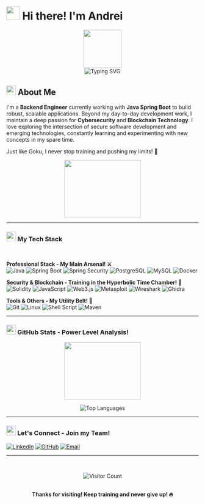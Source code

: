# <img src="https://media.giphy.com/media/icUEIrjnUuFCWDxFpU/giphy.gif" width="35" height="35" /> Hi there! I'm Andrei

<div align="center">
  <img src="https://media.giphy.com/media/du3J3cXyzhj75IOgvA/giphy.gif" width="100" height="100" />
  <br/>
  <img src="https://readme-typing-svg.herokuapp.com?font=Fira+Code&size=22&pause=1000&color=FF6B35&center=true&vCenter=true&random=false&width=485&lines=Backend+Engineer+💻;Security+Enthusiast+🛡️;Blockchain+Explorer+⛓️;Powering+up+like+Goku!+⚡" alt="Typing SVG" />
</div>

## <img src="https://media.giphy.com/media/v1.Y2lkPTc5MGI3NjExdWxoMnpoNmg3cDB5MGV0bDFxYmJjNm1raWZocXloYXRhZzBzOWI1MyZlcD12MV9naWZzX3NlYXJjaCZjdD1n/aAbax5anloMNk6TSP9/giphy.gif" width="25" height="25" /> About Me

I'm a **Backend Engineer** currently working with **Java Spring Boot** to build robust, scalable applications. Beyond my day-to-day development work, I maintain a deep passion for **Cybersecurity** and **Blockchain Technology**. I love exploring the intersection of secure software development and emerging technologies, constantly learning and experimenting with new concepts in my spare time.

Just like Goku, I never stop training and pushing my limits! 💪

<div align="center">
  <img src="https://media2.giphy.com/media/v1.Y2lkPTc5MGI3NjExbjF3OGg3bGMwaHNzOXI3emx2MTB1OGVmbTU2Ynprajg1bGg5MDF2NSZlcD12MV9pbnRlcm5hbF9naWZfYnlfaWQmY3Q9Zw/osm7o1nCvv7pR7AyGO/giphy.gif" width="200" height="150" />
</div>

---

### <img src="https://media.giphy.com/media/LmNwrBhejkK9EFP504/giphy.gif" width="25" height="25" /> My Tech Stack

</br>
  
**Professional Stack - My Main Arsenal! ⚔️**  
![Java](https://img.shields.io/badge/Java-%23ED8B00.svg?style=for-the-badge&logo=openjdk&logoColor=white)
![Spring Boot](https://img.shields.io/badge/Spring_Boot-%236DB33F.svg?style=for-the-badge&logo=spring&logoColor=white)
![Spring Security](https://img.shields.io/badge/Spring_Security-%236DB33F.svg?style=for-the-badge&logo=spring&logoColor=white)
![PostgreSQL](https://img.shields.io/badge/PostgreSQL-%23316192.svg?style=for-the-badge&logo=postgresql&logoColor=white)
![MySQL](https://img.shields.io/badge/MySQL-%234479A1.svg?style=for-the-badge&logo=mysql&logoColor=white)
![Docker](https://img.shields.io/badge/Docker-%232496ED.svg?style=for-the-badge&logo=docker&logoColor=white)

**Security & Blockchain - Training in the Hyperbolic Time Chamber! 🚀**  
![Solidity](https://img.shields.io/badge/Solidity-%23363636.svg?style=for-the-badge&logo=solidity&logoColor=white)
![JavaScript](https://img.shields.io/badge/JavaScript-%23F7DF1E.svg?style=for-the-badge&logo=javascript&logoColor=black)
![Web3.js](https://img.shields.io/badge/Web3.js-F16822?style=for-the-badge&logo=web3.js&logoColor=white)
![Metasploit](https://img.shields.io/badge/Metasploit-239120?style=for-the-badge&logo=metasploit&logoColor=white)
![Wireshark](https://img.shields.io/badge/Wireshark-1679A7?style=for-the-badge&logo=wireshark&logoColor=white)
![Ghidra](https://img.shields.io/badge/Ghidra-FF0000?style=for-the-badge&logo=ghidra&logoColor=white)

**Tools & Others - My Utility Belt! 🔧**  
![Git](https://img.shields.io/badge/Git-F05032?style=for-the-badge&logo=git&logoColor=white)
![Linux](https://img.shields.io/badge/Linux-FCC624?style=for-the-badge&logo=linux&logoColor=black)
![Shell Script](https://img.shields.io/badge/Shell_Script-%23121011.svg?style=for-the-badge&logo=gnu-bash&logoColor=white)
![Maven](https://img.shields.io/badge/Maven-C71A36?style=for-the-badge&logo=apache-maven&logoColor=white)

</div>

---

### <img src="https://media.giphy.com/media/5GoVLqeAOo6PK/giphy.gif" width="25" height="25" /> GitHub Stats - Power Level Analysis!

<div align="center">
  <img src="https://media.giphy.com/media/fwbZnTftCXVocKzfxR/giphy.gif" width="200" height="150" />
  <br/>
  
![Top Languages](https://github-readme-stats.vercel.app/api/top-langs/?username=andrei2308&layout=compact&theme=tokyonight&title_color=FF6B35&icon_color=FF6B35&text_color=ffffff&bg_color=0D1117)

</div>

---

### <img src="https://media.giphy.com/media/3oriO0OEd9QIDdllqo/giphy.gif" width="25" height="25" /> Let's Connect - Join my Team!
  
[![LinkedIn](https://img.shields.io/badge/LinkedIn-%230077B5.svg?style=for-the-badge&logo=linkedin&logoColor=white)](https://www.linkedin.com/in/andrei-chitoiu-896248207/)
[![GitHub](https://img.shields.io/badge/GitHub-%23121011.svg?style=for-the-badge&logo=github&logoColor=white)](https://github.com/andrei2308)
[![Email](https://img.shields.io/badge/Email-D14836?style=for-the-badge&logo=gmail&logoColor=white)](mailto:chitoiu.andrei2@yahoo.com)

</div>

---

<div align="center">
  <br/>
  
![Visitor Count](https://visitor-badge.laobi.icu/badge?page_id=andrei2308.andrei2308&color=ff6b35&style=for-the-badge)

</div>

<div align="center">
  <br/>
  <strong>Thanks for visiting! Keep training and never give up! 🔥</strong>
</div>

